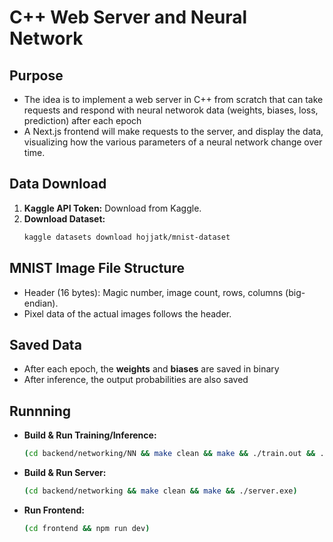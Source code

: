 # C++ Web Server and Neural Network

## Purpose
- The idea is to implement a web server in C++ from scratch that can take requests and respond with neural networok data (weights, biases, loss, prediction) after each epoch
- A Next.js frontend will make requests to the server, and display the data, visualizing how the various parameters of a neural network change over time.

## Data Download
1.  **Kaggle API Token:** Download from Kaggle.
2.  **Download Dataset:**
    ```bash
    kaggle datasets download hojjatk/mnist-dataset
    ```

## MNIST Image File Structure
* Header (16 bytes): Magic number, image count, rows, columns (big-endian).
* Pixel data of the actual images follows the header.

## Saved Data
- After each epoch, the **weights** and **biases** are saved in binary
- After inference, the output probabilities are also saved

## Runnning
* **Build & Run Training/Inference:**
    ```bash
    (cd backend/networking/NN && make clean && make && ./train.out && ./mnist/data/inference.out)
    ```
* **Build & Run Server:**
    ```bash
    (cd backend/networking && make clean && make && ./server.exe)
    ```
* **Run Frontend:**
    ```bash
    (cd frontend && npm run dev)
    ```